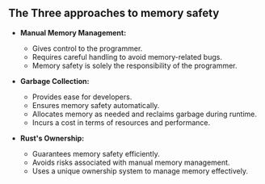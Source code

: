 ## The Three approaches to memory safety

- **Manual Memory Management:**
  - Gives control to the programmer.
  - Requires careful handling to avoid memory-related bugs.
  - Memory safety is solely the responsibility of the programmer.

- **Garbage Collection:**
  - Provides ease for developers.
  - Ensures memory safety automatically.
  - Allocates memory as needed and reclaims garbage during runtime.
  - Incurs a cost in terms of resources and performance.

- **Rust's Ownership:**
  - Guarantees memory safety efficiently.
  - Avoids risks associated with manual memory management.
  - Uses a unique ownership system to manage memory effectively.
